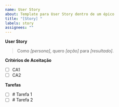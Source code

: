 ```yaml
---
name: User Story
about: Template para User Story dentro de um épico
title: "[Story] "
labels: story
assignees: ""
---
```

**User Story**  
> Como _[persona]_, quero _[ação]_ para _[resultado]_.

**Critérios de Aceitação**  
- [ ] CA1  
- [ ] CA2  

**Tarefas**  
- [ ] #<task-issue-id> Tarefa 1  
- [ ] #<task-issue-id> Tarefa 2  
